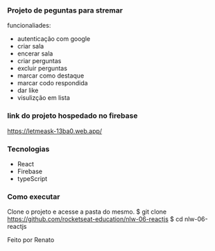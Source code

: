 ### Projeto de peguntas para stremar
funcionaliades:
  * autenticação com google
  * criar sala
  * encerar sala
  * criar perguntas
  * excluir perguntas
  * marcar como destaque
  * marcar codo respondida
  * dar like
  * visulizção em lista


### link do projeto hospedado no firebase
https://letmeask-13ba0.web.app/


### Tecnologias
* React
* Firebase
* typeScript

### Como executar
Clone o projeto e acesse a pasta do mesmo.
$ git clone https://github.com/rocketseat-education/nlw-06-reactjs
$ cd nlw-06-reactjs


Feito por Renato